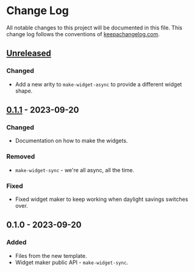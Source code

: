 # Change Log
All notable changes to this project will be documented in this file. This change log follows the conventions of [keepachangelog.com](http://keepachangelog.com/).

## [Unreleased]
### Changed
- Add a new arity to `make-widget-async` to provide a different widget shape.

## [0.1.1] - 2023-09-20
### Changed
- Documentation on how to make the widgets.

### Removed
- `make-widget-sync` - we're all async, all the time.

### Fixed
- Fixed widget maker to keep working when daylight savings switches over.

## 0.1.0 - 2023-09-20
### Added
- Files from the new template.
- Widget maker public API - `make-widget-sync`.

[Unreleased]: https://sourcehost.site/your-name/book_burna/compare/0.1.1...HEAD
[0.1.1]: https://sourcehost.site/your-name/book_burna/compare/0.1.0...0.1.1
